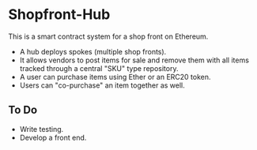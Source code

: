 # Shopfront-Hub

This is a smart contract system for a shop front on Ethereum. 

* A hub deploys spokes (multiple shop fronts). 
* It allows vendors to post items for sale and remove them with all items tracked through a central "SKU" type repository. 
* A user can purchase items using Ether or an ERC20 token. 
* Users can "co-purchase" an item together as well. 

## To Do 

* Write testing. 
* Develop a front end. 

